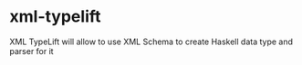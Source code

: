 # xml-typelift
XML TypeLift will allow to use XML Schema to create Haskell data type and parser for it
